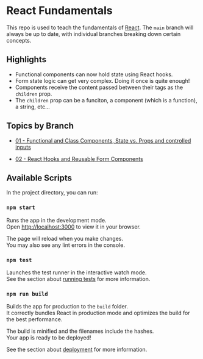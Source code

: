 # React Fundamentals

This repo is used to teach the fundamentals of [React](https://reactjs.org/). The `main` branch will always be up to date, with individual branches breaking down certain concepts.

## Highlights

- Functional components can now hold state using React hooks.
- Form state logic can get very complex. Doing it once is quite enough!
- Components receive the content passed between their tags as the `children` prop.
- The `children` prop can be a funciton, a component (which is a function), a string, etc...

## Topics by Branch

- [01 - Functional and Class Components, State vs. Props and controlled inputs](https://github.com/matldupont/react-fundamentals/tree/01-components-state-props)

- [02 - React Hooks and Reusable Form Components](https://github.com/matldupont/react-fundamentals/tree/02-forms)

## Available Scripts

In the project directory, you can run:

### `npm start`

Runs the app in the development mode.\
Open [http://localhost:3000](http://localhost:3000) to view it in your browser.

The page will reload when you make changes.\
You may also see any lint errors in the console.

### `npm test`

Launches the test runner in the interactive watch mode.\
See the section about [running tests](https://facebook.github.io/create-react-app/docs/running-tests) for more information.

### `npm run build`

Builds the app for production to the `build` folder.\
It correctly bundles React in production mode and optimizes the build for the best performance.

The build is minified and the filenames include the hashes.\
Your app is ready to be deployed!

See the section about [deployment](https://facebook.github.io/create-react-app/docs/deployment) for more information.
